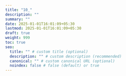 ```yaml
---
title: "10_"
description: ""
summary: ""
date: 2025-01-01T16:01:09+05:30
lastmod: 2025-01-01T16:01:09+05:30
draft: true
weight: 999
toc: true
seo:
  title: "" # custom title (optional)
  description: "" # custom description (recommended)
  canonical: "" # custom canonical URL (optional)
  noindex: false # false (default) or true
---
```

